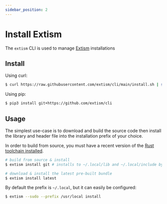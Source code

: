 ```yaml
---
sidebar_position: 2
---
```


# Install Extism

The `extism` CLI is used to manage [Extism](https://github.com/extism/extism) installations

## Install

Using curl:

```sh
$ curl https://raw.githubusercontent.com/extism/cli/main/install.sh | sh
```

Using pip:

```sh
$ pip3 install git+https://github.com/extism/cli
```

## Usage

The simplest use-case is to download and build the source code then install the library and header file into 
the installation prefix of your choice.

In order to build from source, you must have a recent version of the [Rust toolchain installed](https://rustup.rs/).

```sh
# build from source & install
$ extism install git # installs to ~/.local/lib and ~/.local/include by default

# download & install the latest pre-built bundle
$ extism install latest
```

By default the prefix is `~/.local`, but it can easily be configured:

```sh
$ extism --sudo --prefix /usr/local install
```